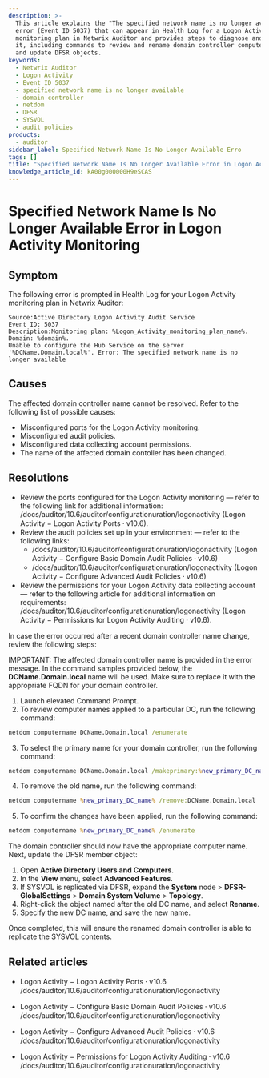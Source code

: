 ```yaml
---
description: >-
  This article explains the "The specified network name is no longer available"
  error (Event ID 5037) that can appear in Health Log for a Logon Activity
  monitoring plan in Netwrix Auditor and provides steps to diagnose and resolve
  it, including commands to review and rename domain controller computer names
  and update DFSR objects.
keywords:
  - Netwrix Auditor
  - Logon Activity
  - Event ID 5037
  - specified network name is no longer available
  - domain controller
  - netdom
  - DFSR
  - SYSVOL
  - audit policies
products:
  - auditor
sidebar_label: Specified Network Name Is No Longer Available Erro
tags: []
title: "Specified Network Name Is No Longer Available Error in Logon Activity Monitoring"
knowledge_article_id: kA00g000000H9eSCAS
---
```


# Specified Network Name Is No Longer Available Error in Logon Activity Monitoring

## Symptom

The following error is prompted in Health Log for your Logon Activity monitoring plan in Netwrix Auditor:

```
Source:Active Directory Logon Activity Audit Service
Event ID: 5037
Description:Monitoring plan: %Logon_Activity_monitoring_plan_name%. 
Domain: %domain%.
Unable to configure the Hub Service on the server '%DCName.Domain.local%'. Error: The specified network name is no longer available
```

## Causes

The affected domain controller name cannot be resolved. Refer to the following list of possible causes:

- Misconfigured ports for the Logon Activity monitoring.
- Misconfigured audit policies.
- Misconfigured data collecting account permissions.
- The name of the affected domain contoller has been changed.

## Resolutions

- Review the ports configured for the Logon Activity monitoring — refer to the following link for additional information: /docs/auditor/10.6/auditor/configurationuration/logonactivity (Logon Activity − Logon Activity Ports ⸱ v10.6).
- Review the audit policies set up in your environment — refer to the following links:
  - /docs/auditor/10.6/auditor/configurationuration/logonactivity (Logon Activity − Configure Basic Domain Audit Policies ⸱ v10.6)
  - /docs/auditor/10.6/auditor/configurationuration/logonactivity (Logon Activity − Configure Advanced Audit Policies ⸱ v10.6)
- Review the permissions for your Logon Activity data collecting account — refer to the following article for additional information on requirements: /docs/auditor/10.6/auditor/configurationuration/logonactivity (Logon Activity − Permissions for Logon Activity Auditing ⸱ v10.6).

In case the error occurred after a recent domain controller name change, review the following steps:

IMPORTANT: The affected domain controller name is provided in the error message. In the command samples provided below, the **DCName.Domain.local** name will be used. Make sure to replace it with the appropriate FQDN for your domain controller.

1. Launch elevated Command Prompt.
2. To review computer names applied to a particular DC, run the following command:

```bat
netdom computername DCName.Domain.local /enumerate
```

3. To select the primary name for your domain controller, run the following command:

```bat
netdom computername DCName.Domain.local /makeprimary:%new_primary_DC_name%
```

4. To remove the old name, run the following command:

```bat
netdom computername %new_primary_DC_name% /remove:DCName.Domain.local
```

5. To confirm the changes have been applied, run the following command:

```bat
netdom computername %new_primary_DC_name% /enumerate
```

The domain controller should now have the appropriate computer name. Next, update the DFSR member object:

1. Open **Active Directory Users and Computers**.
2. In the **View** menu, select **Advanced Features**.
3. If SYSVOL is replicated via DFSR, expand the **System** node > **DFSR-GlobalSettings** > **Domain System Volume** > **Topology**.
4. Right-click the object named after the old DC name, and select **Rename**.
5. Specify the new DC name, and save the new name.

Once completed, this will ensure the renamed domain controller is able to replicate the SYSVOL contents.

## Related articles

- Logon Activity − Logon Activity Ports ⸱ v10.6  
  /docs/auditor/10.6/auditor/configurationuration/logonactivity

- Logon Activity − Configure Basic Domain Audit Policies ⸱ v10.6  
  /docs/auditor/10.6/auditor/configurationuration/logonactivity

- Logon Activity − Configure Advanced Audit Policies ⸱ v10.6  
  /docs/auditor/10.6/auditor/configurationuration/logonactivity

- Logon Activity − Permissions for Logon Activity Auditing ⸱ v10.6  
  /docs/auditor/10.6/auditor/configurationuration/logonactivity
